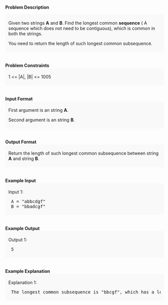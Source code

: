 <div class="markdown-content" id="problem-content">
<p><strong>Problem Description</strong><br/><div id="problem_description_markdown_content_value" style="background-color: #f9f9f9; padding: 5px 10px; "><p>Given two strings <strong>A</strong> and <strong>B</strong>. Find the longest common <strong>sequence</strong> ( A sequence which does not need to be contiguous), which is common in both the strings.</p><p></p>
<p>You need to return the length of such longest common subsequence.</p>
<p></p></div><br/><br/><strong>Problem Constraints</strong><br/><div id="problem_constraints_markdown_content_value" style="background-color: #f9f9f9; padding: 5px 10px; "><p>1 &lt;= |A|, |B| &lt;= 1005</p></div><br/><br/><strong>Input Format</strong><br/><div id="input_format_markdown_content_value" style="background-color: #f9f9f9; padding: 5px 10px; "><p>First argument is an string <strong>A</strong>.</p><p></p>
<p>Second argument is an string <strong>B</strong>.</p>
<p></p></div><br/><br/><strong>Output Format</strong><br/><div id="output_format_markdown_content_value" style="background-color: #f9f9f9; padding: 5px 10px; "><p>Return the length of such longest common subsequence between string <strong>A</strong> and string <strong>B</strong>.</p></div><br/><br/><strong>Example Input</strong><br/><div id="example_input_markdown_content_value" style="background-color: #f9f9f9; padding: 5px 10px; "><p>Input 1:</p><p></p>
<pre> A = "abbcdgf"
 B = "bbadcgf"
</pre>
<p></p></div><br/><br/><strong>Example Output</strong><br/><div id="example_output_markdown_content_value" style="background-color: #f9f9f9; padding: 5px 10px; "><p>Output 1:</p><p></p>
<pre> 5
</pre>
<p></p></div><br/><br/><strong>Example Explanation</strong><br/><div id="example_explanation_markdown_content_value" style="background-color: #f9f9f9; padding: 5px 10px; "><p>Explanation 1:</p><p></p>
<pre> The longest common subsequence is "bbcgf", which has a length of 5
</pre>
<p></p></div><br/><br/></p>

</div>